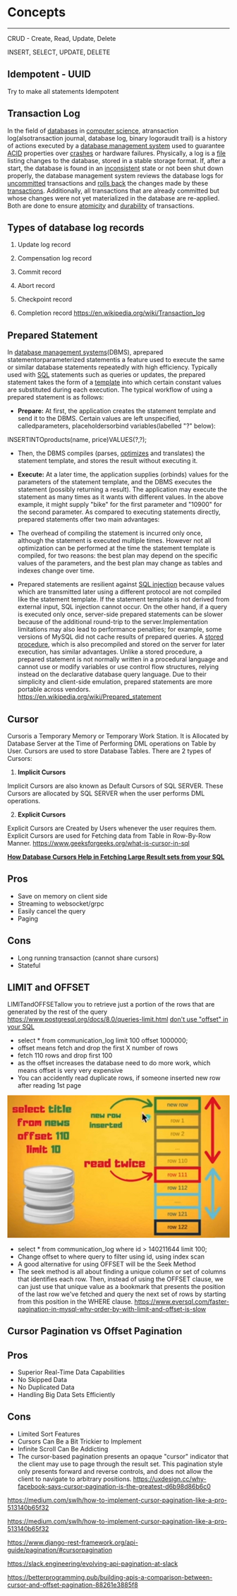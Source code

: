 # Concepts

---

CRUD - Create, Read, Update, Delete

INSERT, SELECT, UPDATE, DELETE

## Idempotent - UUID

Try to make all statements Idempotent

## Transaction Log

In the field of [databases](https://en.wikipedia.org/wiki/Database) in [computer science](https://en.wikipedia.org/wiki/Computer_science), atransaction log(alsotransaction journal, database log, binary logoraudit trail) is a history of actions executed by a [database management system](https://en.wikipedia.org/wiki/Database_management_system) used to guarantee [ACID](https://en.wikipedia.org/wiki/ACID) properties over [crashes](https://en.wikipedia.org/wiki/Crash_(computing)) or hardware failures. Physically, a log is a [file](https://en.wikipedia.org/wiki/Computer_file) listing changes to the database, stored in a stable storage format.
If, after a start, the database is found in an [inconsistent](https://en.wikipedia.org/wiki/Consistency_(database_systems)) state or not been shut down properly, the database management system reviews the database logs for [uncommitted](https://en.wikipedia.org/wiki/Commit_(data_management)) transactions and [rolls back](https://en.wikipedia.org/wiki/Rollback_(data_management)) the changes made by these [transactions](https://en.wikipedia.org/wiki/Database_transaction). Additionally, all transactions that are already committed but whose changes were not yet materialized in the database are re-applied. Both are done to ensure [atomicity](https://en.wikipedia.org/wiki/Atomicity_(database_systems)) and [durability](https://en.wikipedia.org/wiki/Durability_(computer_science)) of transactions.

## Types of database log records

1. Update log record

2. Compensation log record

3. Commit record

4. Abort record

5. Checkpoint record

6. Completion record
<https://en.wikipedia.org/wiki/Transaction_log>

## Prepared Statement

In [database management systems](https://en.wikipedia.org/wiki/Database_management_system)(DBMS), aprepared statementorparameterized statementis a feature used to execute the same or similar database statements repeatedly with high efficiency. Typically used with [SQL](https://en.wikipedia.org/wiki/SQL) statements such as queries or updates, the prepared statement takes the form of a [template](https://en.wikipedia.org/wiki/Template_processor) into which certain constant values are substituted during each execution.
The typical workflow of using a prepared statement is as follows:

- **Prepare:** At first, the application creates the statement template and send it to the DBMS. Certain values are left unspecified, calledparameters, placeholdersorbind variables(labelled "?" below):

INSERTINTOproducts(name, price)VALUES(?,?);

- Then, the DBMS compiles (parses, [optimizes](https://en.wikipedia.org/wiki/Query_optimization) and translates) the statement template, and stores the result without executing it.

- **Execute:** At a later time, the application supplies (orbinds) values for the parameters of the statement template, and the DBMS executes the statement (possibly returning a result). The application may execute the statement as many times as it wants with different values. In the above example, it might supply "bike" for the first parameter and "10900" for the second parameter.
As compared to executing statements directly, prepared statements offer two main advantages:

- The overhead of compiling the statement is incurred only once, although the statement is executed multiple times. However not all optimization can be performed at the time the statement template is compiled, for two reasons: the best plan may depend on the specific values of the parameters, and the best plan may change as tables and indexes change over time.
- Prepared statements are resilient against [SQL injection](https://en.wikipedia.org/wiki/SQL_injection) because values which are transmitted later using a different protocol are not compiled like the statement template. If the statement template is not derived from external input, SQL injection cannot occur.
On the other hand, if a query is executed only once, server-side prepared statements can be slower because of the additional round-trip to the server.Implementation limitations may also lead to performance penalties; for example, some versions of MySQL did not cache results of prepared queries. A [stored procedure](https://en.wikipedia.org/wiki/Stored_procedure), which is also precompiled and stored on the server for later execution, has similar advantages. Unlike a stored procedure, a prepared statement is not normally written in a procedural language and cannot use or modify variables or use control flow structures, relying instead on the declarative database query language. Due to their simplicity and client-side emulation, prepared statements are more portable across vendors.
<https://en.wikipedia.org/wiki/Prepared_statement>

## Cursor

Cursoris a Temporary Memory or Temporary Work Station. It is Allocated by Database Server at the Time of Performing DML operations on Table by User. Cursors are used to store Database Tables.
There are 2 types of Cursors:

1. **Implicit Cursors**

Implicit Cursors are also known as Default Cursors of SQL SERVER. These Cursors are allocated by SQL SERVER when the user performs DML operations.

2. **Explicit Cursors**

Explicit Cursors are Created by Users whenever the user requires them. Explicit Cursors are used for Fetching data from Table in Row-By-Row Manner.
<https://www.geeksforgeeks.org/what-is-cursor-in-sql>

[**How Database Cursors Help in Fetching Large Result sets from your SQL**](https://www.youtube.com/watch?v=C1Y6P6vDFts)

## Pros

- Save on memory on client side
- Streaming to websocket/grpc
- Easily cancel the query
- Paging

## Cons

- Long running transaction (cannot share cursors)
- Stateful

## LIMIT and OFFSET

LIMITandOFFSETallow you to retrieve just a portion of the rows that are generated by the rest of the query
<https://www.postgresql.org/docs/8.0/queries-limit.html>
[don't use "offset" in your SQL](https://youtu.be/WDJRRNCGIRs)

- select * from communication_log limit 100 offset 1000000;
- offset means fetch and drop the first X number of rows
- fetch 110 rows and drop first 100
- as the offset increases the database need to do more work, which means offset is very very expensive
- You can accidently read duplicate rows, if someone inserted new row after reading 1st page

![image](media/Concepts-image1.jpeg)

- select * from communication_log where id > 140211644 limit 100;
- Change offset to where query to filter using id, using index scan
- A good alternative for using OFFSET will be the Seek Method
- The seek method is all about finding a unique column or set of columns that identifies each row. Then, instead of using the OFFSET clause, we can just use that unique value as a bookmark that presents the position of the last row we've fetched and query the next set of rows by starting from this position in the WHERE clause.
<https://www.eversql.com/faster-pagination-in-mysql-why-order-by-with-limit-and-offset-is-slow>

## Cursor Pagination vs Offset Pagination

## Pros

- Superior Real-Time Data Capabilities
- No Skipped Data
- No Duplicated Data
- Handling Big Data Sets Efficiently

## Cons

- Limited Sort Features
- Cursors Can Be a Bit Trickier to Implement
- Infinite Scroll Can Be Addicting
- The cursor-based pagination presents an opaque "cursor" indicator that the client may use to page through the result set. This pagination style only presents forward and reverse controls, and does not allow the client to navigate to arbitrary positions.
<https://uxdesign.cc/why-facebook-says-cursor-pagination-is-the-greatest-d6b98d86b6c0>

<https://medium.com/swlh/how-to-implement-cursor-pagination-like-a-pro-513140b65f32>

<https://medium.com/swlh/how-to-implement-cursor-pagination-like-a-pro-513140b65f32>

<https://www.django-rest-framework.org/api-guide/pagination/#cursorpagination>

<https://slack.engineering/evolving-api-pagination-at-slack>

<https://betterprogramming.pub/building-apis-a-comparison-between-cursor-and-offset-pagination-88261e3885f8>
